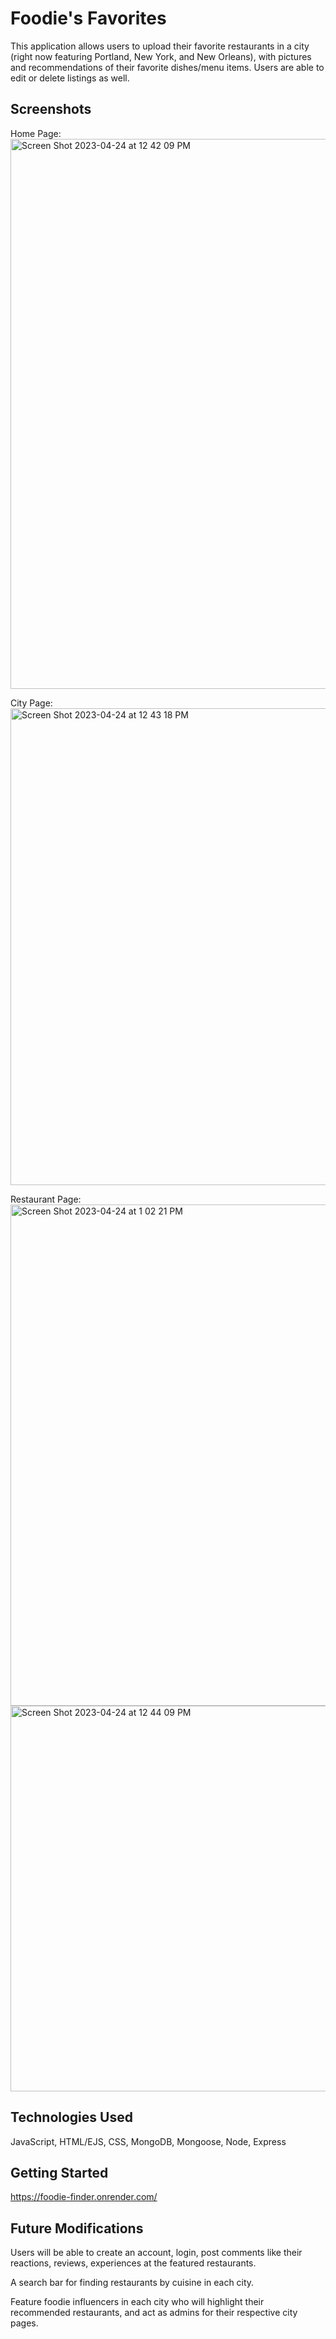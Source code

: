 # Foodie's Favorites
This application allows users to upload their favorite restaurants in a city (right now featuring Portland, New York, and New Orleans), with pictures and recommendations of their favorite dishes/menu items. Users are able to edit or delete listings as well.

## Screenshots
Home Page:
<img width="880" alt="Screen Shot 2023-04-24 at 12 42 09 PM" src="https://user-images.githubusercontent.com/122757259/234102860-6660a2e5-d458-49c9-92f3-35a6964dab71.png">

City Page:
<img width="763" alt="Screen Shot 2023-04-24 at 12 43 18 PM" src="https://user-images.githubusercontent.com/122757259/234103198-4314f16b-8fdb-46f8-a208-c3cae7ba3ba0.png">

Restaurant Page:
<img width="802" alt="Screen Shot 2023-04-24 at 1 02 21 PM" src="https://user-images.githubusercontent.com/122757259/234103672-a0fca22f-bae8-424c-93fb-96847b975876.png">
<img width="617" alt="Screen Shot 2023-04-24 at 12 44 09 PM" src="https://user-images.githubusercontent.com/122757259/234103728-f8d0ec47-3243-4a92-b417-1844c94efb56.png">

## Technologies Used
JavaScript, HTML/EJS, CSS, MongoDB, Mongoose, Node, Express

## Getting Started
https://foodie-finder.onrender.com/

## Future Modifications
Users will be able to create an account, login, post comments like their reactions, reviews, experiences at the featured restaurants.

A search bar for finding restaurants by cuisine in each city.

Feature foodie influencers in each city who will highlight their recommended restaurants, and act as admins for their respective city pages.
